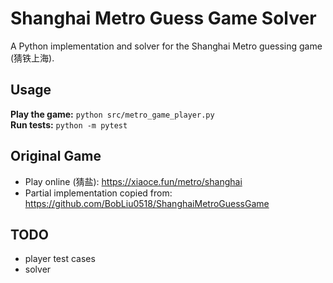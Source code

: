 # Shanghai Metro Guess Game Solver

A Python implementation and solver for the Shanghai Metro guessing game (猜铁上海).

## Usage

**Play the game:** `python src/metro_game_player.py`  
**Run tests:** `python -m pytest`

## Original Game

- Play online (猜盐): https://xiaoce.fun/metro/shanghai
- Partial implementation copied from: https://github.com/BobLiu0518/ShanghaiMetroGuessGame

## TODO

- player test cases
- solver